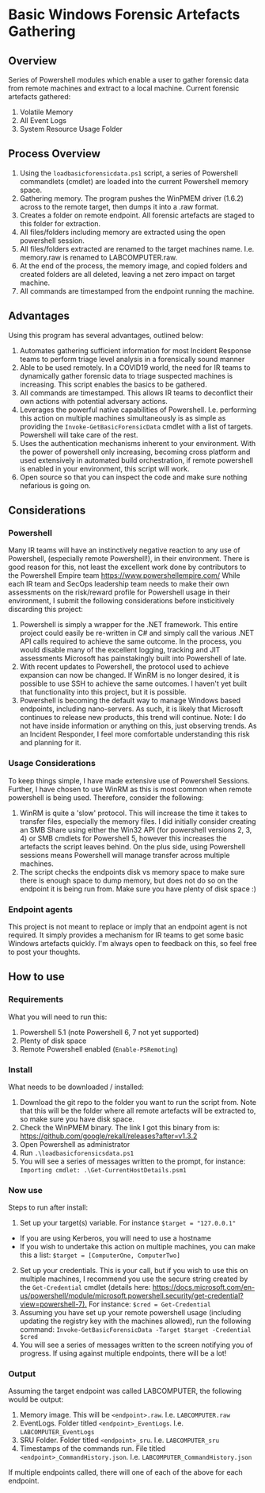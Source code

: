 # Basic Windows Forensic Artefacts Gathering #

## Overview ##

Series of Powershell modules which enable a user to gather forensic data from remote machines and extract to a local machine.
Current forensic artefacts gathered:

1. Volatile Memory
2. All Event Logs
3. System Resource Usage Folder

## Process Overview ##

1. Using the `loadbasicforensicdata.ps1` script, a series of Powershell commandlets (cmdlet) are loaded into the current Powershell memory space.
2. Gathering memory. The program pushes the WinPMEM driver (1.6.2) across to the remote target, then dumps it into a .raw format.
3. Creates a folder on remote endpoint. All forensic artefacts are staged to this folder for extraction.
4. All files/folders including memory are extracted using the open powershell session.
5. All files/folders extracted are renamed to the target machines name. I.e. memory.raw is renamed to LABCOMPUTER.raw.
6. At the end of the process, the memory image, and copied folders and created folders are all deleted, leaving a net zero impact on target machine.
7. All commands are timestamped from the endpoint running the machine.

## Advantages ##

Using this program has several advantages, outlined below:

1. Automates gathering sufficient information for most Incident Response teams to perform triage level analysis in a forensically sound manner
2. Able to be used remotely. In a COVID19 world, the need for IR teams to dynamically gather forensic data to triage suspected machines is increasing. This script enables the basics to be gathered.
3. All commands are timestamped. This allows IR teams to deconflict their own actions with potential adversary actions.
4. Leverages the powerful native capabilities of Powershell. I.e. performing this action on multiple machines simultaneously is as simple as providing the `Invoke-GetBasicForensicData` cmdlet with a list of targets. Powershell will take care of the rest.
5. Uses the authentication mechanisms inherent to your environment. With the power of powershell only increasing, becoming cross platform and used extensively in automated build orchestration, if remote powershell is enabled in your environment, this script will work.
6. Open source so that you can inspect the code and make sure nothing nefarious is going on.

## Considerations ##

### Powershell ###

Many IR teams will have an instinctively negative reaction to any use of Powershell, (especially remote Powershell!), in their environment. There is good reason for this, not least the excellent work done by contributors to the Powershell Empire team <https://www.powershellempire.com/>
While each IR team and SecOps leadership team needs to make their own assessments on the risk/reward profile for Powershell usage in their environment, I submit the following considerations before insticitively discarding this project:

1. Powershell is simply a wrapper for the .NET framework. This entire project could easily be re-written in C# and simply call the various .NET API calls required to achieve the same outcome. In the process, you would disable many of the excellent logging, tracking and JIT assessments Microsoft has painstakingly built into Powershell of late.
2. With recent updates to Powershell, the protocol used to achieve expansion can now be changed. If WinRM is no longer desired, it is possible to use SSH to achieve the same outcomes. I haven't yet built that functionality into this project, but it is possible.
3. Powershell is becoming the default way to manage Windows based endpoints, including nano-servers. As such, it is likely that Microsoft continues to release new products, this trend will continue. Note: I do not have inside information or anything on this, just observing trends. As an Incident Responder, I feel more comfortable understanding this risk and planning for it.

### Usage Considerations ###

To keep things simple, I have made extensive use of Powershell Sessions. Further, I have chosen to use WinRM as this is most common when remote powershell is being used. Therefore, consider the following:

1. WinRM is quite a 'slow' protocol. This will increase the time it takes to transfer files, especially the memory files. I did initially consider creating an SMB Share using either the Win32 API (for powershell versions 2, 3, 4) or SMB cmdlets for Powershell 5, however this increases the artefacts the script leaves behind. On the plus side, using Powershell sessions means Powershell will manage transfer across multiple machines.
2. The script checks the endpoints disk vs memory space to make sure there is enough space to dump memory, but does not do so on the endpoint it is being run from. Make sure you have plenty of disk space :)

### Endpoint agents ###

This project is not meant to replace or imply that an endpoint agent is not required. It simply provides a mechanism for IR teams to get some basic Windows artefacts quickly. I'm always open to feedback on this, so feel free to post your thoughts.

## How to use ##

### Requirements ###

What you will need to run this:

1. Powershell 5.1 (note Powershell 6, 7 not yet supported)
2. Plenty of disk space
3. Remote Powershell enabled (`Enable-PSRemoting`)

### Install ###

What needs to be downloaded / installed:

1. Download the git repo to the folder you want to run the script from. Note that this will be the folder where all remote artefacts will be extracted to, so make sure you have disk space.
2. Check the WinPMEM binary. The link I got this binary from is: <https://github.com/google/rekall/releases?after=v1.3.2>
3. Open Powershell as administrator
4. Run `.\loadbasicforensicsdata.ps1`
5. You will see a series of messages written to the prompt, for instance: `Importing cmdlet: .\Get-CurrentHostDetails.psm1`

### Now use ###

Steps to run after install:

1. Set up your target(s) variable. For instance `$target = "127.0.0.1"`

- If you are using Kerberos, you will need to use a hostname
- If you wish to undertake this action on multiple machines, you can make this a list: `$target = [ComputerOne, ComputerTwo]`

2. Set up your credentials. This is your call, but if you wish to use this on multiple machines, I recommend you use the secure string created by the `Get-Credential` cmdlet (details here: <https://docs.microsoft.com/en-us/powershell/module/microsoft.powershell.security/get-credential?view=powershell-7).> For instance: `$cred = Get-Credential`
3. Assuming you have set up your remote powershell usage (including updating the registry key with the machines allowed), run the following command: `Invoke-GetBasicForensicData -Target $target -Credential $cred`
4. You will see a series of messages written to the screen notifying you of progress. If using against multiple endpoints, there will be a lot!

### Output ###

Assuming the target endpoint was called LABCOMPUTER, the following would be output:

1. Memory image. This will be `<endpoint>.raw`. I.e. `LABCOMPUTER.raw`
2. EventLogs. Folder titled `<endpoint>_EventLogs`. I.e. `LABCOMPUTER_EventLogs`
3. SRU Folder. Folder titled `<endpoint>_sru`. I.e. `LABCOMPUTER_sru`
4. Timestamps of the commands run. File titled `<endpoint>_CommandHistory.json`. I.e. `LABCOMPUTER_CommandHistory.json`

If multiple endpoints called, there will one of each of the above for each endpoint.

